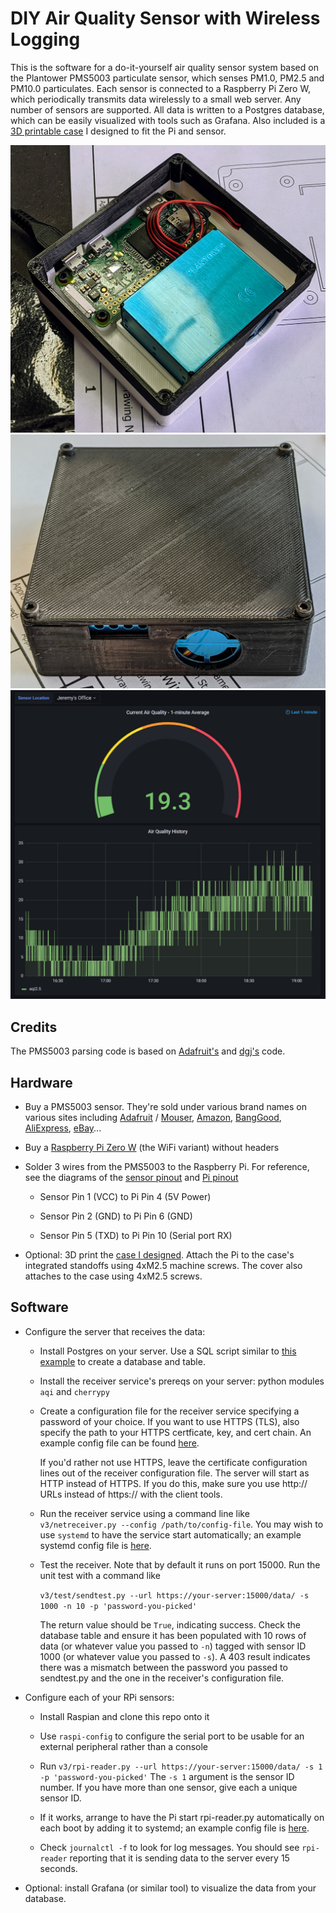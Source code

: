 # DIY Air Quality Sensor with Wireless Logging

This is the software for a do-it-yourself air quality sensor system based on the
Plantower PMS5003 particulate sensor, which senses PM1.0, PM2.5 and PM10.0
particulates. Each sensor is connected to a Raspberry Pi Zero W, which
periodically transmits data wirelessly to a small web server. Any number of
sensors are supported. All data is written to a Postgres database, which can be
easily visualized with tools such as Grafana. Also included is a [3D printable
case](https://www.thingiverse.com/thing:4940995) I designed to fit the Pi and
sensor.

![Pi and sensor in case](docs/case-open.jpg)
![Case with cover](docs/case-closed.jpg)
![Grafana UI](docs/grafana-screencap.png)

## Credits

The PMS5003 parsing code is based on
[Adafruit's](https://learn.adafruit.com/pm25-air-quality-sensor) and
[dgj's](https://github.com/djacobow/airmon) code.

## Hardware

* Buy a PMS5003 sensor. They're sold under various brand names on various sites
  including [Adafruit](https://www.adafruit.com/product/3686) /
  [Mouser](https://www.mouser.com/ProductDetail/Adafruit/3686),
  [Amazon](https://www.amazon.com/gp/product/B092H9FSC9),
  [BangGood](https://usa.banggood.com/PMS5003-PM2_5-Air-Particle-Dust-Sensor-Laser-Digital-Output-Module-High-Precision-Air-Haze-Detection-Smart-Home-Device-p-1553818.html),
  [AliExpress](https://www.aliexpress.com/item/1005001793669306.html), [eBay](https://www.ebay.com/sch/i.html?_from=R40&_trksid=p2047675.m570.l1313&_nkw=pms5003&_sacat=0)...

* Buy a [Raspberry Pi Zero W](https://www.raspberrypi.org/products/raspberry-pi-zero-w/) (the WiFi variant) without headers

* Solder 3 wires from the PMS5003 to the Raspberry Pi. For reference, see the
  diagrams of the [sensor pinout](https://github.com/jelson/aqi/blob/main/docs/pms5003_pinout.png) and [Pi pinout](https://pinout.xyz/)
   * Sensor Pin 1 (VCC) to Pi Pin 4 (5V Power)

   * Sensor Pin 2 (GND) to Pi Pin 6 (GND)

   * Sensor Pin 5 (TXD) to Pi Pin 10 (Serial port RX)

* Optional: 3D print the [case I designed](https://www.thingiverse.com/thing:4940995).
  Attach the Pi to the case's integrated standoffs using 4xM2.5
  machine screws. The cover also attaches to the case using 4xM2.5 screws.

## Software

* Configure the server that receives the data:

    * Install Postgres on your server. Use a SQL script similar to [this
      example](https://github.com/jelson/aqi/blob/main/v3/create-table.sql)
      to create a database and table.

    * Install the receiver service's prereqs on your server: python modules `aqi`
      and `cherrypy`

    * Create a configuration file for the receiver service specifying a password of
      your choice. If you want to use HTTPS (TLS), also specify the path to your
      HTTPS certficate, key, and cert chain.  An example config file can be found
      [here](https://github.com/jelson/aqi/blob/main/v3/netreceiver-config-example.json).

      If you'd rather not use HTTPS, leave the certificate configuration lines out
      of the receiver configuration file. The server will start as HTTP instead of
      HTTPS. If you do this, make sure you use http:// URLs instead of https:// with
      the client tools.

    * Run the receiver service using a command line like `v3/netreceiver.py --config
      /path/to/config-file`. You may wish to use `systemd` to have the service start
      automatically; an example systemd config file is
      [here](https://github.com/jelson/aqi/blob/main/v3/netreceiver.service).

    * Test the receiver. Note that by default it runs on port 15000. Run the unit
      test with a command like

        `v3/test/sendtest.py --url https://your-server:15000/data/ -s 1000 -n 10 -p 'password-you-picked'`

       The return value should be `True`, indicating success. Check the database
       table and ensure it has been populated with 10 rows of data (or whatever
       value you passed to `-n`) tagged with sensor ID 1000 (or whatever value you
       passed to `-s`). A 403 result indicates there was a mismatch between the
       password you passed to sendtest.py and the one in the receiver's
       configuration file.

* Configure each of your RPi sensors:

   * Install Raspian and clone this repo onto it

   * Use `raspi-config` to configure the serial port to be usable for an
     external peripheral rather than a console

   * Run `v3/rpi-reader.py --url https://your-server:15000/data/ -s 1 -p
     'password-you-picked'` The `-s 1` argument is the sensor ID number. If you
     have more than one sensor, give each a unique sensor ID.

   * If it works, arrange to have the Pi start rpi-reader.py automatically on
     each boot by adding it to systemd; an example config file is
  [here](https://github.com/jelson/aqi/blob/main/v3/rpi-reader.service).

   * Check `journalctl -f` to look for log messages. You should see `rpi-reader`
     reporting that it is sending data to the server every 15 seconds.

* Optional: install Grafana (or similar tool) to visualize the data from your
  database.
